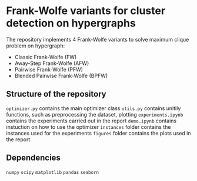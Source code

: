 # Frank-Wolfe variants for cluster detection on hypergraphs

The repository implements 4 Frank-Wolfe variants to solve maximum clique problem on hypergraph:
- Classic Frank-Wolfe (FW)
- Away-Step Frank-Wolfe (AFW)
- Pairwise Frank-Wolfe (PFW)
- Blended Pairwise Frank-Wolfe (BPFW)

## Structure of the repository
`optimizer.py` contains the main optimizer class
`utils.py` contains unitily functions, such as preprocessing the dataset, plotting
`experiments.ipynb` contains the experiments carried out in the report
`demo.ipynb` contains instuction on how to use the optimizer
`instances` folder contains the instances used for the experiments
`figures` folder contains the plots used in the report

## Dependencies
`numpy`
`scipy`
`matplotlib`
`pandas`
`seaborn`
